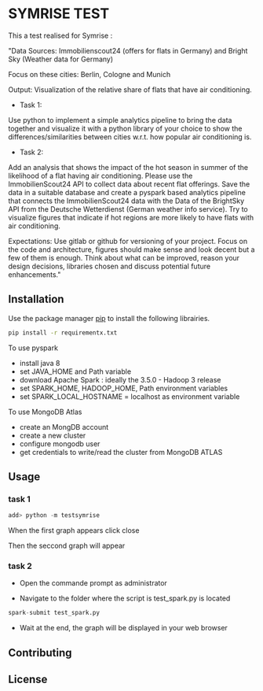 # SYMRISE TEST

This a test realised for Symrise : 

"Data Sources: Immobilienscout24 (offers for flats in Germany) and Bright Sky (Weather data for Germany)

Focus on these cities: Berlin, Cologne and Munich

Output: Visualization of the relative share of flats that have air conditioning.

- Task 1:

Use python to implement a simple analytics pipeline to bring the data together and visualize it with a python library of your choice to show the differences/similarities between cities w.r.t. how popular air conditioning is.

- Task 2:

Add an analysis that shows the impact of the hot season in summer of the likelihood of a flat having air conditioning. Please use the ImmobilienScout24 API to collect data about recent flat offerings. Save the data in a suitable database and create a pyspark based analytics pipeline that connects the ImmobilienScout24 data with the Data of the BrightSky API from the Deutsche Wetterdienst (German weather info service). Try to visualize figures that indicate if hot regions are more likely to have flats with air conditioning.

Expectations: Use gitlab or github for versioning of your project. Focus on the code and architecture, figures should make sense and look decent but a few of them is enough. Think about what can be improved, reason your design decisions, libraries chosen and discuss potential future enhancements."

## Installation

Use the package manager [pip](https://pip.pypa.io/en/stable/) to install the following librairies.

```bash
pip install -r requirementx.txt
```
To use pyspark
- install java 8
- set JAVA_HOME and Path variable
- download Apache Spark : ideally the 3.5.0 - Hadoop 3 release
- set SPARK_HOME, HADOOP_HOME, Path environment variables
- set SPARK_LOCAL_HOSTNAME = localhost as environment variable

To use MongoDB Atlas
- create an MongDB account
- create a new cluster
- configure mongodb user
- get credentials to write/read the cluster from MongoDB ATLAS

## Usage

### task 1
```python
add> python -m testsymrise
```
When the first graph appears click close

Then the seccond graph will appear


### task 2
- Open the commande prompt as administrator

- Navigate to the folder where the script is test_spark.py is located 
```python 
spark-submit test_spark.py
```
- Wait at the end, the graph will be displayed in your web browser

## Contributing



## License
